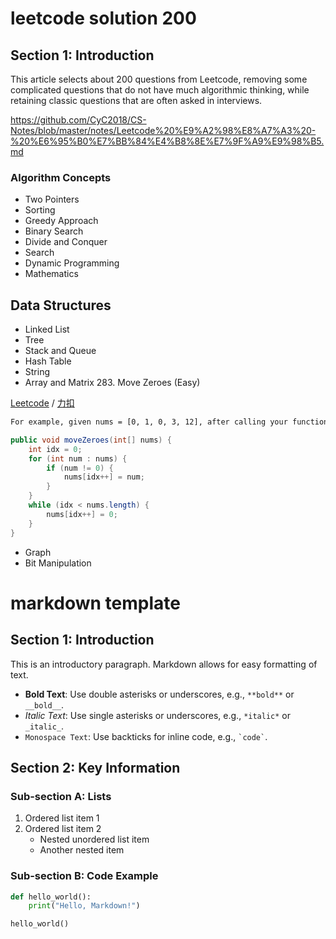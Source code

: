 # leetcode solution 200

## Section 1: Introduction

This article selects about 200 questions from Leetcode, removing some complicated questions that do not have much algorithmic thinking, while retaining classic questions that are often asked in interviews.

https://github.com/CyC2018/CS-Notes/blob/master/notes/Leetcode%20%E9%A2%98%E8%A7%A3%20-%20%E6%95%B0%E7%BB%84%E4%B8%8E%E7%9F%A9%E9%98%B5.md

### Algorithm Concepts
- Two Pointers
- Sorting
- Greedy Approach
- Binary Search
- Divide and Conquer
- Search
- Dynamic Programming
- Mathematics

## Data Structures
- Linked List
- Tree
- Stack and Queue
- Hash Table
- String
- Array and Matrix
283\. Move Zeroes (Easy)

[Leetcode](https://leetcode.com/problems/move-zeroes/description/) / [力扣](https://leetcode-cn.com/problems/move-zeroes/description/)

```html
For example, given nums = [0, 1, 0, 3, 12], after calling your function, nums should be [1, 3, 12, 0, 0].
```

```java
public void moveZeroes(int[] nums) {
    int idx = 0;
    for (int num : nums) {
        if (num != 0) {
            nums[idx++] = num;
        }
    }
    while (idx < nums.length) {
        nums[idx++] = 0;
    }
}
```

- Graph
- Bit Manipulation





# markdown template

## Section 1: Introduction

This is an introductory paragraph. Markdown allows for easy formatting of text.

-   **Bold Text**: Use double asterisks or underscores, e.g., `**bold**` or `__bold__`.
-   *Italic Text*: Use single asterisks or underscores, e.g., `*italic*` or `_italic_`.
-   `Monospace Text`: Use backticks for inline code, e.g., `` `code` ``.

## Section 2: Key Information

### Sub-section A: Lists

1.  Ordered list item 1
2.  Ordered list item 2
    -   Nested unordered list item
    -   Another nested item

### Sub-section B: Code Example

```python
def hello_world():
    print("Hello, Markdown!")

hello_world()
